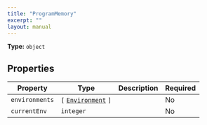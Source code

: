 ```yaml
---
title: "ProgramMemory"
excerpt: ""
layout: manual
---
```



**Type:** `object`





## Properties

| Property | Type | Description | Required |
|----------|------|-------------|----------|
| `environments` |`[` [`Environment`](/docs/kcl/types/Environment) `]`|  | No |
| `currentEnv` |`integer`|  | No |



